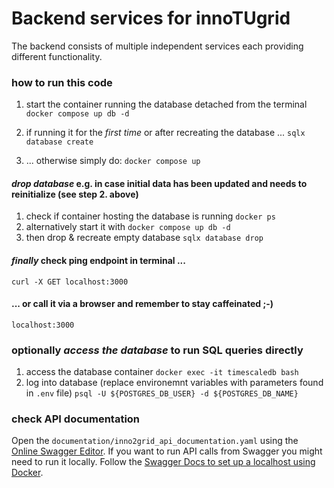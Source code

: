 # Backend services for innoTUgrid

The backend consists of multiple independent services each providing different functionality.

### how to run this code

1. start the container running the database detached from the terminal
`docker compose up db -d`

2. if running it for the *first time* or after recreating the database ... 
`sqlx database create`

3. ... otherwise simply do:
`docker compose up`

#### *drop database* e.g. in case initial data has been updated and needs to reinitialize (see step 2. above)
1. check if container hosting the database is running
`docker ps`
2. alternatively start it with
`docker compose up db -d`
3. then drop & recreate empty database
`sqlx database drop`

#### *finally* check ping endpoint in terminal ...
`curl -X GET localhost:3000`
#### ... or call it via a browser and remember to stay caffeinated ;-)
`localhost:3000`

### optionally *access the database* to run SQL queries directly
1. access the database container
`docker exec -it timescaledb bash`
2. log into database (replace environemnt variables with parameters found in `.env` file)
`psql -U ${POSTGRES_DB_USER} -d ${POSTGRES_DB_NAME}`

### check API documentation
Open the `documentation/inno2grid_api_documentation.yaml` using the [Online Swagger Editor](https://editor.swagger.io/).
If you want to run API calls from Swagger you might need to run it locally. Follow the [Swagger Docs to set up a localhost using Docker](https://swagger.io/docs/open-source-tools/swagger-ui/usage/installation/).